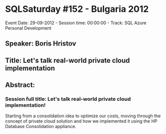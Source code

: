 # SQLSaturday #152 - Bulgaria 2012
Event Date: 29-09-2012 - Session time: 00:00:00 - Track: SQL Azure  Personal Development 
## Speaker: Boris Hristov
## Title: Let's talk real-world private cloud implementation
## Abstract:
### Session full title: Let's talk real-world private cloud implementation! 

Starting from a consolidation idea to optimize our costs, moving through the concept of private cloud solution and how we implemented it using the HP Database Consolidation appliance.

